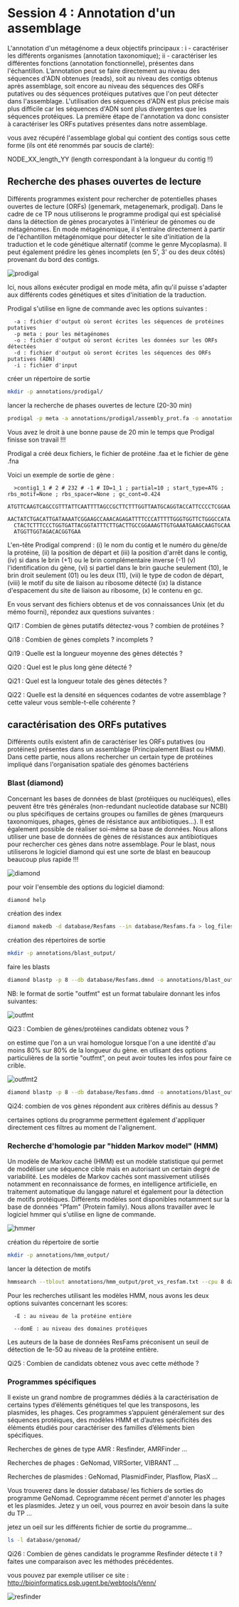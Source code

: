 # Session 4 : Annotation d'un assemblage

L'annotation d'un métagénome a deux objectifs principaux : i - caractériser les différents organismes (annotation taxonomique); ii - caractériser les différentes fonctions (annotation fonctionnelle), présentes dans l'échantillon. L’annotation peut se faire directement au niveau des séquences d'ADN obtenues (reads), soit au niveau des contigs obtenus après assemblage, soit encore au niveau des séquences des ORFs putatives ou des séquences protéiques putatives que l'on peut détecter dans l'assemblage. L'utilisation des séquences d'ADN est plus précise mais plus difficile car les séquences d'ADN sont plus divergentes que les séquences protéiques. La première étape de l'annotation va donc consister à caractériser les ORFs putatives présentes dans notre assemblage.

vous avez récupéré l'assemblage global qui contient des contigs sous cette forme (ils ont été renommés par soucis de clarté):

NODE_XX_length_YY (length correspondant à la longueur du contig !!)

##	Recherche des phases ouvertes de lecture

Différents programmes existent pour rechercher de potentielles phases ouvertes de lecture (ORFs) (genemark, metagenemark, prodigal). Dans le cadre de ce TP nous utiliserons le programme prodigal qui est spécialisé dans la détection de gènes procaryotes à l'intérieur de génomes ou de métagénomes. En mode métagénomique, il s'entraîne directement à partir de l'échantillon métagénomique pour détecter le site d'initiation de la traduction et le code génétique alternatif (comme le genre Mycoplasma). Il peut également prédire les gènes incomplets (en 5', 3' ou des deux côtés) provenant du bord des contigs.

![prodigal](docs/images/prodigal.png)

Ici, nous allons exécuter prodigal en mode méta, afin qu'il puisse s'adapter aux différents codes génétiques et sites d'initiation de la traduction.

Prodigal s'utilise en ligne de commande avec les options suivantes :

      -a : fichier d'output où seront écrites les séquences de protéines putatives
      -p meta : pour les métagénomes
      -o : fichier d'output où seront écrites les données sur les ORFs détectées
      -d : fichier d'output où seront écrites les séquences des ORFs putatives (ADN)
      -i : fichier d'input

créer un répertoire de sortie

```sh
mkdir -p annotations/prodigal/
```

lancer la recherche de phases ouvertes de lecture (20-30 min)

```sh
prodigal -p meta -a annotations/prodigal/assembly_prot.fa -o annotations/prodigal/assembly.gene -d annotations/prodigal/assembly_gene.fa -i  assemblage/assembly_all.fa > log_files/prodigal.log  2>&1
```

Vous avez le droit à une bonne pause de 20 min le temps que Prodigal finisse son travail !!!


Prodigal a créé deux fichiers, le fichier de protéine .faa et le fichier de gène .fna

Voici un exemple de sortie de gène :

      >contig1_1 # 2 # 232 # -1 # ID=1_1 ; partial=10 ; start_type=ATG ; rbs_motif=None ; rbs_spacer=None ; gc_cont=0.424
      ATGTTCAAGTCAGCCGTTTATTCAATTTTAGCCGCTTCTTTGGTTAATGCAGGTACCATTCCCCTCGGAA
      AACTATCTGACATTGATAAAATCGGAAGCCAAACAGAGATTTTCCCATTTTTGGGTGGTTCTGGGCCATA
      CTACTCTTTCCCTGGTGATTACGGTATTTCTTGACTTGCCGGAAAGTTGTGAAATGAAGCAAGTGCAA
      ATGGTTGGTAGACACGGTGAA

L'en-tête Prodigal comprend : (i) le nom du contig et le numéro du gène/de la protéine, (ii) la position de départ et (iii) la position d'arrêt dans le contig, (iv) si dans le brin (+1) ou le brin complémentaire inverse (-1) (v) l'identification du gène, (vi) si partiel dans le brin gauche seulement (10), le brin droit seulement (01) ou les deux (11), (vii) le type de codon de départ, (viii) le motif du site de liaison au ribosome détecté (ix) la distance d'espacement du site de liaison au ribosome, (x) le contenu en gc.


En vous servant des fichiers obtenus et de vos connaissances Unix (et du mémo fourni), répondez aux questions suivantes :

Qi17 : Combien de gènes putatifs détectez-vous ? combien de protéines ?

Qi18 : Combien de gènes complets ? incomplets ?

Qi19 : Quelle est la longueur moyenne des gènes détectés ?

Qi20 : Quel est le plus long gène détecté ?

Qi21 : Quel est la longueur totale des gènes détectés ?

Qi22 : Quelle est la densité en séquences codantes de votre assemblage ? cette valeur vous semble-t-elle cohérente ?


## caractérisation des ORFs putatives

Différents outils existent afin de caractériser les ORFs putatives (ou protéines) présentes dans un assemblage (Principalement Blast ou HMM). Dans cette partie, nous allons rechercher un certain type de protéines impliqué dans l'organisation spatiale des génomes bactériens

### Blast (diamond)

Concernant les bases de données de blast (protéiques ou nucléiques), elles peuvent être très générales (non-redundant nucleotide database sur NCBI) ou plus spécifiques de certains groupes ou familles de gènes (marqueurs taxonomiques, phages, gènes de résistance aux antibiotiques...). Il est également possible de réaliser soi-même sa base de données. Nous allons utiliser une base de données de gènes de résistances aux antibiotiques pour rechercher ces gènes dans notre assemblage.
Pour le blast, nous utiliserons le logiciel diamond qui est une sorte de blast en beaucoup beaucoup plus rapide !!!

![diamond](docs/images/diamond.png)

pour voir l'ensemble des options du logiciel diamond:

```sh
diamond help
```

création des index

```sh
diamond makedb -d database/Resfams --in database/Resfams.fa > log_files/blastdb_diamond.log 2>&1
```

création des répertoires de sortie

```sh
mkdir -p annotations/blast_output/
```

faire les blasts 
```sh
diamond blastp -p 8 --db database/Resfams.dmnd -o annotations/blast_output/prot_vs_AMR.txt --outfmt 6 -q annotations/prodigal/assembly_prot.fa
```

NB: le format de sortie "outfmt" est un format tabulaire donnant les infos suivantes:

![outfmt](docs/images/outfmt.png)

Qi23 : Combien de gènes/protéines candidats obtenez vous ? 

on estime que l'on a un vrai homologue lorsque l'on a une identité d'au moins 80% sur 80% de la longueur du gène. en utlisant des options particulières de la sortie "outfmt", on peut avoir toutes les infos pour faire ce crible.

![outfmt2](docs/images/outfmt2.png)

```sh
diamond blastp -p 8 --db database/Resfams.dmnd -o annotations/blast_output/prot_vs_AMR.txt --outfmt 6 qseqid sseqid pident qcovs  -q annotations/prodigal/assembly_prot.fa
```

Qi24: combien de vos gènes répondent aux critères définis au dessus ?

certaines options du programme permettent également d'appliquer directement ces filtres au moment de l'alignement.

### Recherche d'homologie par "hidden Markov model" (HMM)

Un modèle de Markov caché (HMM) est un modèle statistique qui permet de modéliser une séquence cible mais en autorisant un certain degré de variabilité. Les modèles de Markov cachés sont massivement utilisés notamment en reconnaissance de formes, en intelligence artificielle, en traitement automatique du langage naturel et également pour la détection de motifs protéiques. Différents modèles sont disponibles notamment sur la base de données "Pfam" (Protein family).
Nous allons travailler avec le logiciel hmmer qui s'utilise en ligne de commande. 

![hmmer](docs/images/hmmer.png)

création du répertoire de sortie 

```sh
mkdir -p annotations/hmm_output/
```

lancer la détection de motifs

```sh
hmmsearch --tblout annotations/hmm_output/prot_vs_resfam.txt --cpu 8 database/Resfams.hmm  annotations/prodigal/assembly_prot.fa  >  annotations/hmm_output/prot_vs_resfam.out
```

Pour les recherches utilisant les modèles HMM, nous avons les deux options suivantes concernant les scores:

      -E : au niveau de la protéine entière

      --domE : au niveau des domaines protéiques
      
Les auteurs de la base de données ResFams préconisent un seuil de détection de 1e-50 au niveau de la protéine entière.

Qi25 : Combien de candidats obtenez vous avec cette méthode ? 


### Programmes spécifiques

Il existe un grand nombre de programmes dédiés à la caractérisation de certains types d’éléments génétiques tel que les transposons, les plasmides, les phages. Ces programmes s’appuient généralement sur des séquences protéiques, des modèles HMM et d’autres spécificités des éléments étudiés pour caractériser des familles d’éléments bien spécifiques.

Recherches de gènes de type AMR : Resfinder, AMRFinder ...

Recherches de phages : GeNomad, VIRSorter, VIBRANT ...

Recherches de plasmides : GeNomad, PlasmidFinder, Plasflow, PlasX ...

Vous trouverez dans le dossier database/ les fichiers de sorties do programme GeNomad. Ceprogramme récent permet d'annoter les phages et les plasmides. Jetez y un oeil, vous pourrez en avoir besoin dans la suite du TP ...

jetez un oeil sur les différents fichier de sortie du programme...

```sh
ls -l database/genomad/
```


Qi26 : Combien de gènes candidats le programme Resfinder détecte t il ? faites une comparaison avec les méthodes précédentes.

vous pouvez par exemple utiliser ce site : http://bioinformatics.psb.ugent.be/webtools/Venn/

![resfinder](docs/images/Resfinder.png)





